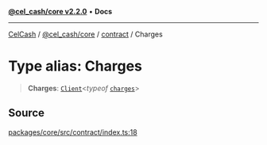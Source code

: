[**@cel_cash/core v2.2.0**](../../README.md) • **Docs**

***

[CelCash](../../../../packages.md) / [@cel\_cash/core](../../README.md) / [contract](../README.md) / Charges

# Type alias: Charges

> **Charges**: [`Client`](../../types/type-aliases/Client.md)\<*typeof* [`charges`](../variables/charges.md)\>

## Source

[packages/core/src/contract/index.ts:18](https://github.com/Pyxlab/celcash/blob/f7cdc752c29f8a0dcef033e212602412d2050afc/packages/core/src/contract/index.ts#L18)
